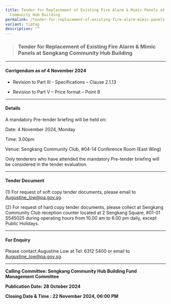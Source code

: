 ```yaml
---
title: Tender for Replacement of Existing Fire Alarm & Mimic Panels at Sengkang
  Community Hub Building
permalink: /tender-for-replacement-of-existing-fire-alarm-mimic-panels-at-sengkang-community-hub-building/
variant: tiptap
description: ""
---
```

<blockquote>
<h3><strong>Tender for Replacement of Existing Fire Alarm &amp; Mimic Panels at Sengkang Community Hub Building</strong></h3>
</blockquote>
<hr>
<h4><strong>Corrigendum as of 4 November 2024</strong></h4>
<ul data-tight="true" class="tight">
<li>
<p>Revision to Part III - Specifications – Clause 2.1.13</p>
</li>
<li>
<p>Revision to Part V – Price format – Point 8</p>
</li>
</ul>
<hr>
<h4>Details</h4>
<p>A mandatory Pre-tender briefing will be held on:</p>
<p>Date: 4 November 2024, Monday</p>
<p>Time: 3.00pm</p>
<p>Venue: Sengkang Community Club, #04-14 Conference Room (East Wing)</p>
<p>Only tenderers who have attended the mandatory Pre-tender briefing will
be considered in the tender evaluation.</p>
<hr>
<h4>Tender Document</h4>
<p>(1) For request of soft copy tender documents, please email to <a href="mailto:Augustine_low@pa.gov.sg" rel="noopener noreferrer nofollow" target="_blank">Augustine_low@pa.gov.sg</a>.</p>
<p>(2) For request of hard copy tender documents, please collect at Sengkang
Community Club reception counter located at 2 Sengkang Square, #01-01 S545025
during operating hours from 10.00 am to 6.00 pm daily, except Public Holidays.</p>
<hr>
<h4>For Enquiry</h4>
<p>Please contact Augustine Low at Tel: 6312 5400 or email to <a href="mailto:Augustine_low@pa.gov.sg" rel="noopener noreferrer nofollow" target="_blank">Augustine_low@pa.gov.sg</a>.</p>
<hr>
<p><strong>Calling Committee: Sengkang Community Hub Building Fund Management Committee</strong>
</p>
<p><strong>Publication Date: 28 October 2024</strong>
</p>
<p><strong>Closing Date &amp; Time : 22 November 2024, 06:00 PM</strong>
</p>